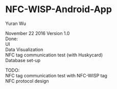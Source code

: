 # NFC-WISP-Android-App
Yuran Wu

November 22 2016 Version 1.0<br />
  Done:<br />
  UI<br />
  Data Visualization<br />
  NFC tag communication test (with Huskycard)<br />
  Database set-up<br />
  
  TODO:<br />
  NFC tag communication test with NFC-WISP tag<br />
  NFC protocol design<br />
